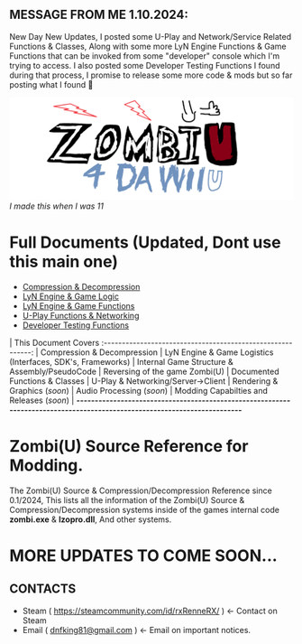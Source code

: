 ## MESSAGE FROM ME 1.10.2024:
New Day New Updates, I posted some U-Play and Network/Service Related Functions & Classes, Along with some more LyN Engine Functions & Game Functions that can be invoked from some "developer" console which I'm trying to access. I also posted some Developer Testing Functions I found during that process, I promise to release some more code & mods but so far posting what I found 💖

![4DAWIIU](https://github.com/i32-Sudo/ZombiU_Decompression_and_Modding_Reference/blob/main/.github/4DAWIIU.png?raw=true)
*I made this when I was 11*

# Full Documents (Updated, Dont use this main one)
- [Compression & Decompression](https://github.com/i32-Sudo/ZombiU_Decompression_and_Modding_Reference/blob/main/docs/compression_decompression.md)
- [LyN Engine & Game Logic](https://github.com/i32-Sudo/ZombiU_Decompression_and_Modding_Reference/blob/main/docs/LyN_Game_logic.md)
- [LyN Engine & Game Functions](https://github.com/i32-Sudo/ZombiU_Decompression_and_Modding_Reference/blob/main/Rabbids.win32.f.dll/rabbids%3A%3A_LyN_Functions.md)
- [U-Play Functions & Networking](https://github.com/i32-Sudo/ZombiU_Decompression_and_Modding_Reference/blob/main/uplay_docs/uplay_funcs_serverclient.md)
- [Developer Testing Functions](https://github.com/i32-Sudo/ZombiU_Decompression_and_Modding_Reference/blob/main/other/dev_test_functions.md)

| This Document Covers
:----------------------------------------------------------: 
| Compression & Decompression
| LyN Engine & Game Logistics (Interfaces, SDK's, Frameworks)
| Internal Game Structure & Assembly/PseudoCode
| Reversing of the game Zombi(U)
| Documented Functions & Classes
| U-Play & Networking/Server->Client
| Rendering & Graphics (*soon*)
| Audio Processing (*soon*)
| Modding Capabilties and Releases (*soon*)
| **-------------------------------------------------------------------------------------------------------------------------**

# Zombi(U) Source Reference for Modding.
The Zombi(U) Source & Compression/Decompression Reference since 0.1/2024, This lists all the information of the Zombi(U) Source & Compression/Decompression systems inside of the games internal code **zombi.exe** & **lzopro.dll**, And other systems.

# MORE UPDATES TO COME SOON...
## CONTACTS
- Steam ( https://steamcommunity.com/id/rxRenneRX/ ) <- Contact on Steam
- Email ( dnfking81@gmail.com ) <- Email on important notices.
